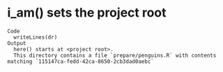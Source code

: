 # i_am() sets the project root

    Code
      writeLines(dr)
    Output
      here() starts at <project root>.
      This directory contains a file `prepare/penguins.R` with contents matching `115147ca-fedd-42ca-8650-2cb3dad0aebc`

